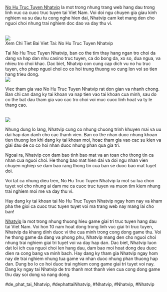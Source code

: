 <main>
<p><a href="https://nhatvip.plus/no-hu-truc-tuyen/">No Hu Truc Tuyen Nhatvip</a> la mot trong nhung trang web hang dau trong linh vuc ca cuoc truc tuyen tai Viet Nam. Voi doi ngu chuyen gia giau kinh nghiem va su dau tu cong nghe hien dai, Nhatvip cam ket mang den cho nguoi choi nhung trai nghiem doc dao va day thu vi.</p><br><img src="https://nhatvip.plus/wp-content/uploads/2025/03/top-game-no-hu-truc-tuyen.jpg"></br>
Xem Chi Tiet Bai Viet Tai: No Hu Truc Tuyen Nhatvip
<p>Tai No Hu Truc Tuyen Nhatvip, ban co the tim thay hang ngan tro choi da dang va hap dan nhu casino truc tuyen, ca do bong da, xo so, dua ngua, va nhieu tro choi khac. Dac biet, Nhatvip con cung cap dich vu no hu truc tuyen, cho phep nguoi choi co co hoi trung thuong vo cung lon voi so tien hang trieu dong.<br><img src="https://nhatvip.plus/wp-content/uploads/2025/03/cach-choi-no-hu-truc-tuyen.jpg"></br>
<p>Viec tham gia vao No Hu Truc Tuyen Nhatvip rat don gian va nhanh chong. Ban chi can dang ky tai khoan va nap tien vao tai khoan cua minh, sau do co the bat dau tham gia vao cac tro choi voi muc cuoc linh hoat va ty le thang cao.</p><br><img src="https://nhatvip.plus/wp-content/uploads/2025/03/cach-choi-no-hu-truc-tuyen.jpg"></br>
<p>Nhung dung lo lang, Nhatvip cung co nhung chuong trinh khuyen mai va uu dai hap dan danh cho cac thanh vien. Ban co the nhan duoc nhung khoan tien thuong lon khi dang ky tai khoan moi, hoac tham gia vao cac su kien va giai dau de co co hoi nhan duoc nhung phan qua gia tri.
<p>Ngoai ra, Nhatvip con dam bao tinh bao mat va an toan cho thong tin ca nhan cua nguoi choi. He thong bao mat hien dai va doi ngu nhan vien chuyen nghiep se dam bao rang thong tin cua ban se duoc bao mat tuyet doi.</p>
<p>Voi tat ca nhung dieu tren, No Hu Truc Tuyen Nhatvip la mot su lua chon tuyet voi cho nhung ai dam me ca cuoc truc tuyen va muon tim kiem nhung trai nghiem moi me va day thu vi.
<p>Hay dang ky tai khoan tai No Hu Truc Tuyen Nhatvip ngay hom nay va kham pha the gioi ca cuoc truc tuyen tuyet voi ma trang web nay mang lai cho ban!</p>
</main><p><a href="https://nhatvip.plus/">Nhatvip</a> la mot trong nhung thuong hieu game giai tri truc tuyen hang dau tai Viet Nam. Voi hon 10 nam hoat dong trong linh vuc giai tri truc tuyen, Nhatvip da khang dinh duoc vi the cua minh trong cong dong game thu. Voi he thong game da dang va phong phu, Nhatvip mang den cho nguoi choi nhung trai nghiem giai tri tuyet voi va day hap dan. Dac biet, Nhatvip luon dat loi ich cua nguoi choi len hang dau, dam bao moi hoat dong deu duoc dien ra cong bang va minh bach. Hay dang ky tham gia Nhatvip ngay hom nay de trai nghiem nhung tua game va nhan duoc nhung phan thuong hap dan. Dung bo lo co hoi duoc trai nghiem cong game giai tri tuyet voi nay. Dang ky ngay tai Nhatvip de tro thanh mot thanh vien cua cong dong game thu day soi dong va nang dong.</p>
#de_phat_tai_Nhatvip, #dephattaiNhatvip, #Nhatvip, #Nhatvip, #Nhatvip
